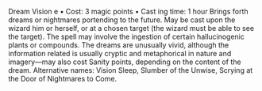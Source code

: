 Dream Vision e
• Cost:  3 magic points
•
 Cast
ing time: 1 hour
Brings forth dreams or nightmares portending to the 
future. May be cast upon the wizard him or herself, or 
at a chosen target (the wizard must be able to see the 
target). The spell may involve the ingestion of certain hallucinogenic plants or compounds. The dreams are 
unusually vivid, although the information related is usually 
cryptic and metaphorical in nature and imagery—may also 
cost Sanity points, depending on the content of the dream.
Alternative names: Vision Sleep, Slumber of the Unwise, 
Scrying at the Door of Nightmares to Come.

